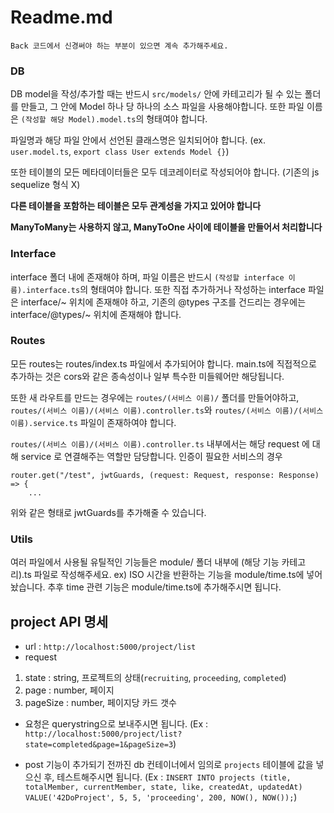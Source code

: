 Readme.md
======
`Back 코드에서 신경써야 하는 부분이 있으면 계속 추가해주세요.`

### DB

DB model을 작성/추가할 때는 반드시 `src/models/` 안에 카테고리가 될 수 있는 폴더를 만들고, 그 안에 Model 하나 당 하나의 소스 파일을 사용해야합니다. 또한 파일 이름은 `(작성할 해당 Model).model.ts`의 형태여야 합니다.

파일명과 해당 파일 안에서 선언된 클래스명은 일치되어야 합니다. (ex. `user.model.ts`, `export class User extends Model {}`)

또한 테이블의 모든 메타데이터들은 모두 데코레이터로 작성되어야 합니다. (기존의 js sequelize 형식 X)

**다른 테이블을 포함하는 테이블은 모두 관계성을 가지고 있어야 합니다**

**ManyToMany는 사용하지 않고, ManyToOne 사이에 테이블을 만들어서 처리합니다**


### Interface

interface 폴더 내에 존재해야 하며, 파일 이름은 반드시 `(작성할 interface 이름).interface.ts`의 형태여야 합니다.
또한 직접 추가하거나 작성하는 interface 파일은 interface/~ 위치에 존재해야 하고, 기존의 @types 구조를 건드리는 경우에는 interface/@types/~ 위치에 존재해야 합니다.


### Routes

모든 routes는 routes/index.ts 파일에서 추가되어야 합니다.
main.ts에 직접적으로 추가하는 것은 cors와 같은 종속성이나 일부 특수한 미들웨어만 해당됩니다.

또한 새 라우트를 만드는 경우에는 `routes/(서비스 이름)/` 폴더를 만들어야하고, `routes/(서비스 이름)/(서비스 이름).controller.ts`와 `routes/(서비스 이름)/(서비스 이름).service.ts` 파일이 존재하여야 합니다.

`routes/(서비스 이름)/(서비스 이름).controller.ts` 내부에서는 해당 request 에 대해 service 로 연결해주는 역할만 담당합니다.
인증이 필요한 서비스의 경우 

```
router.get("/test", jwtGuards, (request: Request, response: Response) => {
    ...
```
위와 같은 형태로 jwtGuards를 추가해줄 수 있습니다.


### Utils

여러 파일에서 사용될 유틸적인 기능들은 module/ 폴더 내부에 (해당 기능 카테고리).ts 파일로 작성해주세요.
ex) ISO 시간을 반환하는 기능을 module/time.ts에 넣어놨습니다. 추후 time 관련 기능은 module/time.ts에 추가해주시면 됩니다.

## project API 명세
- url : `http://localhost:5000/project/list`
- request
1. state : string, 프로젝트의 상태(`recruiting`, `proceeding`, `completed`)
2. page : number, 페이지
3. pageSize : number, 페이지당 카드 갯수

- 요청은 querystring으로 보내주시면 됩니다.
(Ex : `http://localhost:5000/project/list?state=completed&page=1&pageSize=3`)

- post 기능이 추가되기 전까진 db 컨테이너에서 임의로 `projects` 테이블에 값을 넣으신 후, 테스트해주시면 됩니다.
(Ex : `INSERT INTO projects (title, totalMember, currentMember, state, like, createdAt, updatedAt) VALUE('42DoProject', 5, 5, 'proceeding', 200, NOW(), NOW());`)
